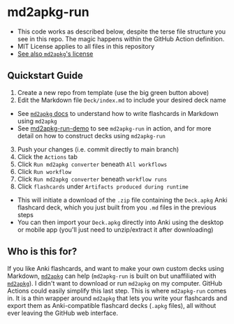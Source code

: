# md2apkg-run

- This code works as described below, despite the terse file structure you see in this repo. The magic happens within the GitHub Action definition. 
- MIT License applies to all files in this repository
- [See also `md2apkg`'s license](https://github.com/Steve2955/md2apkg/blob/main/LICENSE.md)

## Quickstart Guide

1. Create a new repo from template (use the big green button above)
2. Edit the Markdown file `Deck/index.md` to include your desired deck name
  - See [`md2apkg` docs](https://github.com/Steve2955/md2apkg) to understand how to write flashcards in Markdown using `md2apkg`
  - See [md2apkg-run-demo](https://github.com/asa55/md2apkg-run-demo) to see `md2apkg-run` in action, and for more detail on how to construct decks using `md2apkg-run`
3. Push your changes (i.e. commit directly to main branch)
4. Click the `Actions` tab
5. Click `Run md2apkg converter` beneath `All workflows`
6. Click `Run workflow`
7. Click `Run md2apkg converter` beneath `workflow runs`
8. Click `flashcards` under `Artifacts produced during runtime`
  - This will initiate a download of the `.zip` file containing the `Deck.apkg` Anki flashcard deck, which you just built from you `.md` files in the previous steps
  - You can then import your `Deck.apkg` directly into Anki using the desktop or mobile app (you'll just need to unzip/extract it after downloading)

## Who is this for?

If you like Anki flashcards, and want to make your own custom decks using Markdown, [`md2apkg`](https://github.com/Steve2955/md2apkg) can help (`md2apkg-run` is built on but unaffiliated with [`md2apkg`](https://github.com/Steve2955/md2apkg)).
I didn't want to download or run `md2apkg` on my computer. GitHub Actions could easily simplify this last step.
This is where `md2apkg-run` comes in. It is a thin wrapper around `md2apkg` that lets you write your flashcards and export them as Anki-compatible flashcard decks (`.apkg` files), all without ever leaving the GitHub web interface.
